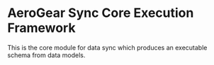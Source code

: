 # AeroGear Sync Core Execution Framework

This is the core module for data sync which produces an executable schema from data models.